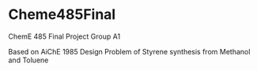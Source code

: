 # Cheme485Final
ChemE 485 Final Project Group A1

Based on AiChE 1985 Design Problem of Styrene synthesis from Methanol and Toluene
